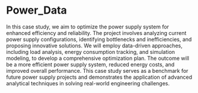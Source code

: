 # Power_Data
In this case study, we aim to optimize the power supply system for enhanced efficiency and reliability. The project involves analyzing current power supply configurations, identifying bottlenecks and inefficiencies, and proposing innovative solutions. We will employ data-driven approaches, including load analysis, energy consumption tracking, and simulation modeling, to develop a comprehensive optimization plan. The outcome will be a more efficient power supply system, reduced energy costs, and improved overall performance. This case study serves as a benchmark for future power supply projects and demonstrates the application of advanced analytical techniques in solving real-world engineering challenges.
